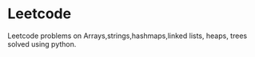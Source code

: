 # Leetcode<br>

Leetcode problems on Arrays,strings,hashmaps,linked lists, heaps, trees solved using python.
